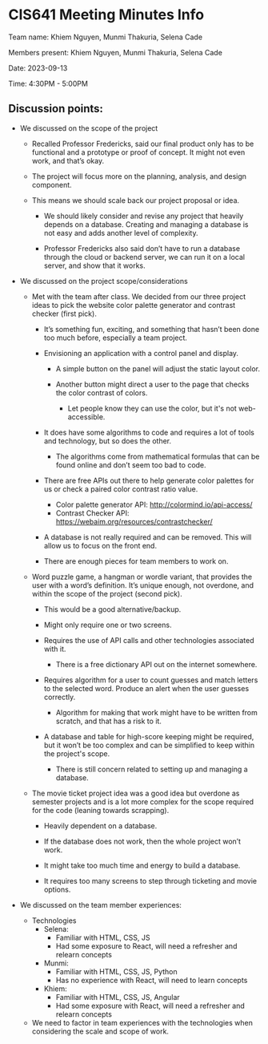 # CIS641 Meeting Minutes Info

Team name: Khiem Nguyen, Munmi Thakuria, Selena Cade

Members present: Khiem Nguyen, Munmi Thakuria, Selena Cade

Date: 2023-09-13

Time: 4:30PM - 5:00PM

## Discussion points:
- We discussed on the scope of the project
    -	Recalled Professor Fredericks, said our final product only has to be functional and a prototype or proof of concept. It might not even work, and that’s okay.

    -	The project will focus more on the planning, analysis, and design component.

    -	This means we should scale back our project proposal or idea.
        -	We should likely consider and revise any project that heavily depends on a database. Creating and managing a database is not easy and adds another level of complexity.

        -	Professor Fredericks also said don’t have to run a database through the cloud or backend server, we can run it on a local server, and show that it works.

- We discussed on the project scope/considerations
    -	Met with the team after class. We decided from our three project ideas to pick the website color palette generator and contrast checker (first pick).

        -	It’s something fun, exciting, and something that hasn’t been done too much before, especially a team project.

        -	Envisioning an application with a control panel and display.
            -	A simple button on the panel will adjust the static layout color.

            -	Another button might direct a user to the page that checks the color contrast of colors.
                -	Let people know they can use the color, but it's not web-accessible.

        -	It does have some algorithms to code and requires a lot of tools and technology, but so does the other.
            -	The algorithms come from mathematical formulas that can be found online and don’t seem too bad to code.

        -	There are free APIs out there to help generate color palettes for us or check a paired color contrast ratio value.
            -	Color palette generator API: http://colormind.io/api-access/
            -	Contrast Checker API: https://webaim.org/resources/contrastchecker/

        -	A database is not really required and can be removed. This will allow us to focus on the front end.

        -	There are enough pieces for team members to work on.

    -	Word puzzle game, a hangman or wordle variant, that provides the user with a word’s definition. It’s unique enough, not overdone, and within the scope of the project (second pick).

        -	This would be a good alternative/backup.

        -	Might only require one or two screens.

        -	Requires the use of API calls and other technologies associated with it.
            -	There is a free dictionary API out on the internet somewhere.

        -	Requires algorithm for a user to count guesses and match letters to the selected word. Produce an alert when the user guesses correctly.
            -	Algorithm for making that work might have to be written from scratch, and that has a risk to it.

        -	A database and table for high-score keeping might be required, but it won’t be too complex and can be simplified to keep within the project's scope.

            -	There is still concern related to setting up and managing a database.

    -	The movie ticket project idea was a good idea but overdone as semester projects and is a lot more complex for the scope required for the code (leaning towards scrapping).
        -	Heavily dependent on a database.

        -	If the database does not work, then the whole project won’t work.

        -	It might take too much time and energy to build a database.

        -	It requires too many screens to step through ticketing and movie options.

- We discussed on the team member experiences:
    -	Technologies
        -	Selena:
            -	Familiar with HTML, CSS, JS
            -	Had some exposure to React, will need a refresher and relearn concepts
        -	Munmi:
            -	Familiar with HTML, CSS, JS, Python
            -	Has no experience with React, will need to learn concepts
        -	Khiem:
            -	Familiar with HTML, CSS, JS, Angular
            -	Had some exposure with React, will need a refresher and relearn concepts
    -   We need to factor in team experiences with the technologies when considering the scale and scope of work.



